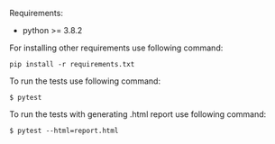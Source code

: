 Requirements:
- python >= 3.8.2

For installing other requirements use following command:

`pip install -r requirements.txt`

To run the tests use following command:

` $ pytest `

To run the tests with generating .html report use following command:

` $ pytest --html=report.html `

